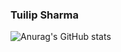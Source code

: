 ### Tuilip Sharma


![Anurag's GitHub stats](https://github-readme-stats.vercel.app/api?username=tuilipshrm&count_private=true&show_icons=true&theme=dracula)
